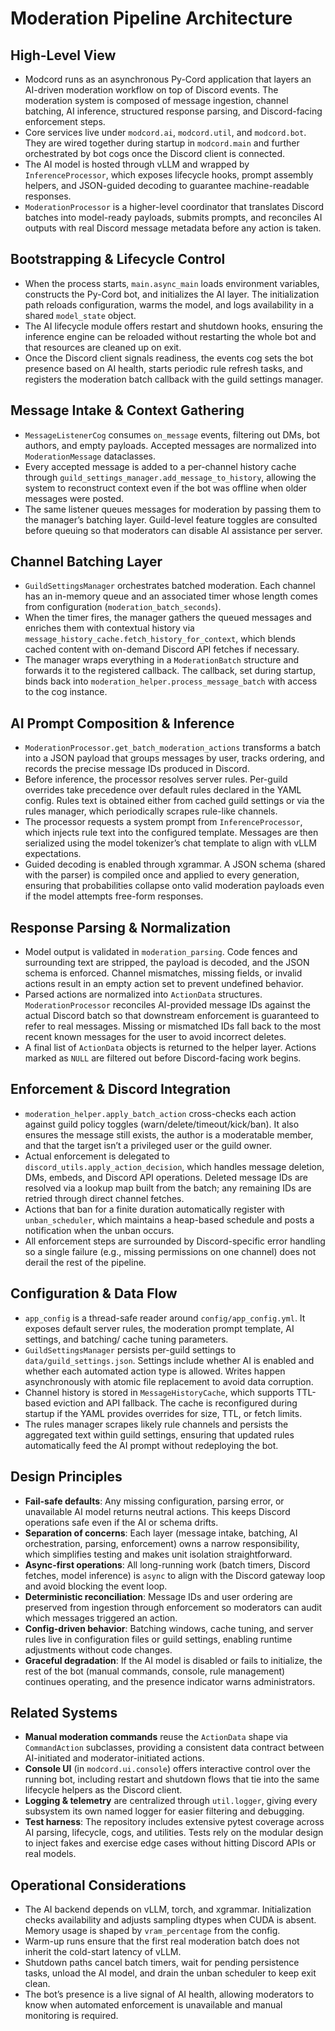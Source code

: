 # Moderation Pipeline Architecture

## High-Level View
- Modcord runs as an asynchronous Py-Cord application that layers an AI-driven moderation workflow on top of Discord events. The moderation system is composed of message ingestion, channel batching, AI inference, structured response parsing, and Discord-facing enforcement steps.
- Core services live under `modcord.ai`, `modcord.util`, and `modcord.bot`. They are wired together during startup in `modcord.main` and further orchestrated by bot cogs once the Discord client is connected.
- The AI model is hosted through vLLM and wrapped by `InferenceProcessor`, which exposes lifecycle hooks, prompt assembly helpers, and JSON-guided decoding to guarantee machine-readable responses.
- `ModerationProcessor` is a higher-level coordinator that translates Discord batches into model-ready payloads, submits prompts, and reconciles AI outputs with real Discord message metadata before any action is taken.

## Bootstrapping & Lifecycle Control
- When the process starts, `main.async_main` loads environment variables, constructs the Py-Cord bot, and initializes the AI layer. The initialization path reloads configuration, warms the model, and logs availability in a shared `model_state` object.
- The AI lifecycle module offers restart and shutdown hooks, ensuring the inference engine can be reloaded without restarting the whole bot and that resources are cleaned up on exit.
- Once the Discord client signals readiness, the events cog sets the bot presence based on AI health, starts periodic rule refresh tasks, and registers the moderation batch callback with the guild settings manager.

## Message Intake & Context Gathering
- `MessageListenerCog` consumes `on_message` events, filtering out DMs, bot authors, and empty payloads. Accepted messages are normalized into `ModerationMessage` dataclasses.
- Every accepted message is added to a per-channel history cache through `guild_settings_manager.add_message_to_history`, allowing the system to reconstruct context even if the bot was offline when older messages were posted.
- The same listener queues messages for moderation by passing them to the manager’s batching layer. Guild-level feature toggles are consulted before queuing so that moderators can disable AI assistance per server.

## Channel Batching Layer
- `GuildSettingsManager` orchestrates batched moderation. Each channel has an in-memory queue and an associated timer whose length comes from configuration (`moderation_batch_seconds`).
- When the timer fires, the manager gathers the queued messages and enriches them with contextual history via `message_history_cache.fetch_history_for_context`, which blends cached content with on-demand Discord API fetches if necessary.
- The manager wraps everything in a `ModerationBatch` structure and forwards it to the registered callback. The callback, set during startup, binds back into `moderation_helper.process_message_batch` with access to the cog instance.

## AI Prompt Composition & Inference
- `ModerationProcessor.get_batch_moderation_actions` transforms a batch into a JSON payload that groups messages by user, tracks ordering, and records the precise message IDs produced in Discord.
- Before inference, the processor resolves server rules. Per-guild overrides take precedence over default rules declared in the YAML config. Rules text is obtained either from cached guild settings or via the rules manager, which periodically scrapes rule-like channels.
- The processor requests a system prompt from `InferenceProcessor`, which injects rule text into the configured template. Messages are then serialized using the model tokenizer’s chat template to align with vLLM expectations.
- Guided decoding is enabled through xgrammar. A JSON schema (shared with the parser) is compiled once and applied to every generation, ensuring that probabilities collapse onto valid moderation payloads even if the model attempts free-form responses.

## Response Parsing & Normalization
- Model output is validated in `moderation_parsing`. Code fences and surrounding text are stripped, the payload is decoded, and the JSON schema is enforced. Channel mismatches, missing fields, or invalid actions result in an empty action set to prevent undefined behavior.
- Parsed actions are normalized into `ActionData` structures. `ModerationProcessor` reconciles AI-provided message IDs against the actual Discord batch so that downstream enforcement is guaranteed to refer to real messages. Missing or mismatched IDs fall back to the most recent known messages for the user to avoid incorrect deletes.
- A final list of `ActionData` objects is returned to the helper layer. Actions marked as `NULL` are filtered out before Discord-facing work begins.

## Enforcement & Discord Integration
- `moderation_helper.apply_batch_action` cross-checks each action against guild policy toggles (warn/delete/timeout/kick/ban). It also ensures the message still exists, the author is a moderatable member, and that the target isn’t a privileged user or the guild owner.
- Actual enforcement is delegated to `discord_utils.apply_action_decision`, which handles message deletion, DMs, embeds, and Discord API operations. Deleted message IDs are resolved via a lookup map built from the batch; any remaining IDs are retried through direct channel fetches.
- Actions that ban for a finite duration automatically register with `unban_scheduler`, which maintains a heap-based schedule and posts a notification when the unban occurs.
- All enforcement steps are surrounded by Discord-specific error handling so a single failure (e.g., missing permissions on one channel) does not derail the rest of the pipeline.

## Configuration & Data Flow
- `app_config` is a thread-safe reader around `config/app_config.yml`. It exposes default server rules, the moderation prompt template, AI settings, and batching/ cache tuning parameters.
- `GuildSettingsManager` persists per-guild settings to `data/guild_settings.json`. Settings include whether AI is enabled and whether each automated action type is allowed. Writes happen asynchronously with atomic file replacement to avoid data corruption.
- Channel history is stored in `MessageHistoryCache`, which supports TTL-based eviction and API fallback. The cache is reconfigured during startup if the YAML provides overrides for size, TTL, or fetch limits.
- The rules manager scrapes likely rule channels and persists the aggregated text within guild settings, ensuring that updated rules automatically feed the AI prompt without redeploying the bot.

## Design Principles
- **Fail-safe defaults**: Any missing configuration, parsing error, or unavailable AI model returns neutral actions. This keeps Discord operations safe even if the AI or schema drifts.
- **Separation of concerns**: Each layer (message intake, batching, AI orchestration, parsing, enforcement) owns a narrow responsibility, which simplifies testing and makes unit isolation straightforward.
- **Async-first operations**: All long-running work (batch timers, Discord fetches, model inference) is `async` to align with the Discord gateway loop and avoid blocking the event loop.
- **Deterministic reconciliation**: Message IDs and user ordering are preserved from ingestion through enforcement so moderators can audit which messages triggered an action.
- **Config-driven behavior**: Batching windows, cache tuning, and server rules live in configuration files or guild settings, enabling runtime adjustments without code changes.
- **Graceful degradation**: If the AI model is disabled or fails to initialize, the rest of the bot (manual commands, console, rule management) continues operating, and the presence indicator warns administrators.

## Related Systems
- **Manual moderation commands** reuse the `ActionData` shape via `CommandAction` subclasses, providing a consistent data contract between AI-initiated and moderator-initiated actions.
- **Console UI** (in `modcord.ui.console`) offers interactive control over the running bot, including restart and shutdown flows that tie into the same lifecycle helpers as the Discord client.
- **Logging & telemetry** are centralized through `util.logger`, giving every subsystem its own named logger for easier filtering and debugging.
- **Test harness**: The repository includes extensive pytest coverage across AI parsing, lifecycle, cogs, and utilities. Tests rely on the modular design to inject fakes and exercise edge cases without hitting Discord APIs or real models.

## Operational Considerations
- The AI backend depends on vLLM, torch, and xgrammar. Initialization checks availability and adjusts sampling dtypes when CUDA is absent. Memory usage is shaped by `vram_percentage` from the config.
- Warm-up runs ensure that the first real moderation batch does not inherit the cold-start latency of vLLM.
- Shutdown paths cancel batch timers, wait for pending persistence tasks, unload the AI model, and drain the unban scheduler to keep exit clean.
- The bot’s presence is a live signal of AI health, allowing moderators to know when automated enforcement is unavailable and manual monitoring is required.
